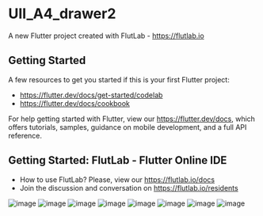 # UII_A4_drawer2

A new Flutter project created with FlutLab - https://flutlab.io

## Getting Started

A few resources to get you started if this is your first Flutter project:

- https://flutter.dev/docs/get-started/codelab
- https://flutter.dev/docs/cookbook

For help getting started with Flutter, view our
https://flutter.dev/docs, which offers tutorials,
samples, guidance on mobile development, and a full API reference.

## Getting Started: FlutLab - Flutter Online IDE

- How to use FlutLab? Please, view our https://flutlab.io/docs
- Join the discussion and conversation on https://flutlab.io/residents

![image](https://github.com/estrellapopo123/UII_Act4_Drawer/assets/144378353/cfdc6507-c172-41b5-b069-8774bbedbe2e)
![image](https://github.com/estrellapopo123/UII_Act4_Drawer/assets/144378353/e3a91ebd-e2bd-40b2-b5e1-33d36f09543b)
![image](https://github.com/estrellapopo123/UII_Act4_Drawer/assets/144378353/164873fe-1b77-4c14-8e60-41e37e5c5344)
![image](https://github.com/estrellapopo123/UII_Act4_Drawer/assets/144378353/32e37b7b-e20c-4414-adff-c147dfff2993)
![image](https://github.com/estrellapopo123/UII_Act4_Drawer/assets/144378353/25a11d2c-c8bb-490f-9fec-b4f938c9a926)
![image](https://github.com/estrellapopo123/UII_Act4_Drawer/assets/144378353/ed0b7797-0305-4a64-a15f-bcbcb5fff21b)
![image](https://github.com/estrellapopo123/UII_Act4_Drawer/assets/144378353/0393eb6c-92f3-4338-8f19-eec23cc0ef5f)
![image](https://github.com/estrellapopo123/UII_Act4_Drawer/assets/144378353/afededfa-9b1f-49e9-84c8-f0506805c592)





